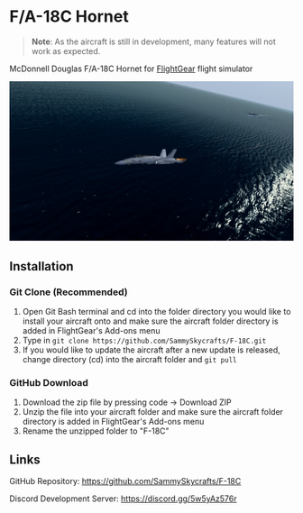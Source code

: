 # F/A-18C Hornet

> **Note**: As the aircraft is still in development, many features will not work as expected.

McDonnell Douglas F/A-18C Hornet for [FlightGear](https://www.flightgear.org/) flight simulator

![F-18C Hornet](Previews/5.png)

## Installation

### Git Clone (Recommended)

1. Open Git Bash terminal and cd into the folder directory you would like to install your aircraft onto and make sure the aircraft folder directory is added in FlightGear's Add-ons menu
2. Type in `git clone https://github.com/SammySkycrafts/F-18C.git`
3. If you would like to update the aircraft after a new update is released, change directory (cd) into the aircraft folder and `git pull`

### GitHub Download

1. Download the zip file by pressing code -> Download ZIP
2. Unzip the file into your aircraft folder and make sure the aircraft folder directory is added in FlightGear's Add-ons menu
3. Rename the unzipped folder to "F-18C"

## Links

GitHub Repository: <https://github.com/SammySkycrafts/F-18C>

Discord Development Server: <https://discord.gg/5w5yAz576r>
